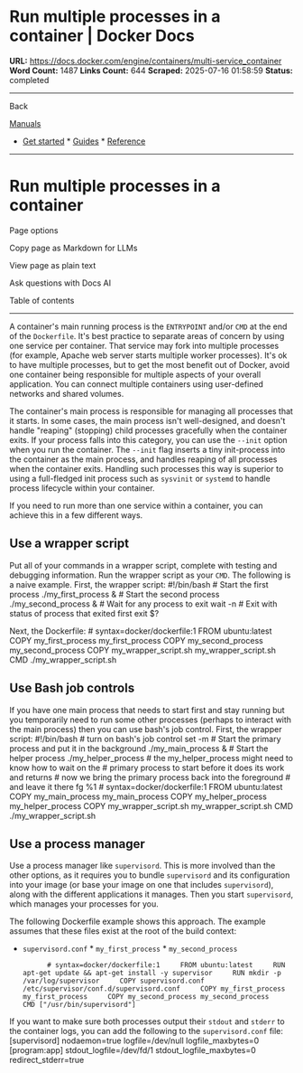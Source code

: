# Run multiple processes in a container | Docker Docs

**URL:** https://docs.docker.com/engine/containers/multi-service_container
**Word Count:** 1487
**Links Count:** 644
**Scraped:** 2025-07-16 01:58:59
**Status:** completed

---

Back

[Manuals](https://docs.docker.com/manuals/)

  * [Get started](https://docs.docker.com/get-started/)   * [Guides](https://docs.docker.com/guides/)   * [Reference](https://docs.docker.com/reference/)

* * *

# Run multiple processes in a container

Page options

Copy page as Markdown for LLMs

View page as plain text

Ask questions with Docs AI

Table of contents

* * *

A container's main running process is the `ENTRYPOINT` and/or `CMD` at the end of the `Dockerfile`. It's best practice to separate areas of concern by using one service per container. That service may fork into multiple processes \(for example, Apache web server starts multiple worker processes\). It's ok to have multiple processes, but to get the most benefit out of Docker, avoid one container being responsible for multiple aspects of your overall application. You can connect multiple containers using user-defined networks and shared volumes.

The container's main process is responsible for managing all processes that it starts. In some cases, the main process isn't well-designed, and doesn't handle "reaping" \(stopping\) child processes gracefully when the container exits. If your process falls into this category, you can use the `--init` option when you run the container. The `--init` flag inserts a tiny init-process into the container as the main process, and handles reaping of all processes when the container exits. Handling such processes this way is superior to using a full-fledged init process such as `sysvinit` or `systemd` to handle process lifecycle within your container.

If you need to run more than one service within a container, you can achieve this in a few different ways.

## Use a wrapper script

Put all of your commands in a wrapper script, complete with testing and debugging information. Run the wrapper script as your `CMD`. The following is a naive example. First, the wrapper script:               #!/bin/bash          # Start the first process     ./my_first_process &          # Start the second process     ./my_second_process &          # Wait for any process to exit     wait -n          # Exit with status of process that exited first     exit $?

Next, the Dockerfile:               # syntax=docker/dockerfile:1     FROM ubuntu:latest     COPY my_first_process my_first_process     COPY my_second_process my_second_process     COPY my_wrapper_script.sh my_wrapper_script.sh     CMD ./my_wrapper_script.sh

## Use Bash job controls

If you have one main process that needs to start first and stay running but you temporarily need to run some other processes \(perhaps to interact with the main process\) then you can use bash's job control. First, the wrapper script:               #!/bin/bash          # turn on bash's job control     set -m          # Start the primary process and put it in the background     ./my_main_process &          # Start the helper process     ./my_helper_process          # the my_helper_process might need to know how to wait on the     # primary process to start before it does its work and returns               # now we bring the primary process back into the foreground     # and leave it there     fg %1               # syntax=docker/dockerfile:1     FROM ubuntu:latest     COPY my_main_process my_main_process     COPY my_helper_process my_helper_process     COPY my_wrapper_script.sh my_wrapper_script.sh     CMD ./my_wrapper_script.sh

## Use a process manager

Use a process manager like `supervisord`. This is more involved than the other options, as it requires you to bundle `supervisord` and its configuration into your image \(or base your image on one that includes `supervisord`\), along with the different applications it manages. Then you start `supervisord`, which manages your processes for you.

The following Dockerfile example shows this approach. The example assumes that these files exist at the root of the build context:

  * `supervisord.conf`   * `my_first_process`   * `my_second_process`

              # syntax=docker/dockerfile:1     FROM ubuntu:latest     RUN apt-get update && apt-get install -y supervisor     RUN mkdir -p /var/log/supervisor     COPY supervisord.conf /etc/supervisor/conf.d/supervisord.conf     COPY my_first_process my_first_process     COPY my_second_process my_second_process     CMD ["/usr/bin/supervisord"]

If you want to make sure both processes output their `stdout` and `stderr` to the container logs, you can add the following to the `supervisord.conf` file:               [supervisord]     nodaemon=true     logfile=/dev/null     logfile_maxbytes=0          [program:app]     stdout_logfile=/dev/fd/1     stdout_logfile_maxbytes=0     redirect_stderr=true